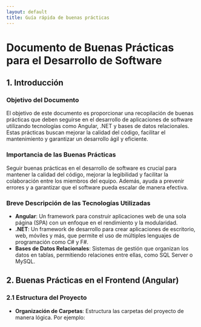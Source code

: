 ```yaml
---  
layout: default  
title: Guía rápida de buenas prácticas  
---  
```


# Documento de Buenas Prácticas para el Desarrollo de Software  

## 1. Introducción  

### Objetivo del Documento  
El objetivo de este documento es proporcionar una recopilación de buenas prácticas que deben seguirse en el desarrollo de aplicaciones de software utilizando tecnologías como Angular, .NET y bases de datos relacionales. Estas prácticas buscan mejorar la calidad del código, facilitar el mantenimiento y garantizar un desarrollo ágil y eficiente.  

### Importancia de las Buenas Prácticas  
Seguir buenas prácticas en el desarrollo de software es crucial para mantener la calidad del código, mejorar la legibilidad y facilitar la colaboración entre los miembros del equipo. Además, ayuda a prevenir errores y a garantizar que el software pueda escalar de manera efectiva.  

### Breve Descripción de las Tecnologías Utilizadas  
- **Angular**: Un framework para construir aplicaciones web de una sola página (SPA) con un enfoque en el rendimiento y la modularidad.  
- **.NET**: Un framework de desarrollo para crear aplicaciones de escritorio, web, móviles y más, que permite el uso de múltiples lenguajes de programación como C# y F#.  
- **Bases de Datos Relacionales**: Sistemas de gestión que organizan los datos en tablas, permitiendo relaciones entre ellas, como SQL Server o MySQL.  

## 2. Buenas Prácticas en el Frontend (Angular)  

### 2.1 Estructura del Proyecto  
- **Organización de Carpetas**: Estructura las carpetas del proyecto de manera lógica. Por ejemplo:  